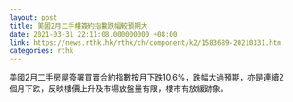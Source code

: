 ```yaml
---
layout: post
title: 美國2月二手樓簽約指數跌幅較預期大
date: 2021-03-31 22:11:08.000000000 +08:00
link: https://news.rthk.hk/rthk/ch/component/k2/1583689-20210331.htm
categories: rthk
---
```


美國2月二手房屋簽署買賣合約指數按月下跌10.6%，跌幅大過預期，亦是連續2個月下跌，反映樓價上升及市場放盤量有限，樓市有放緩跡象。
